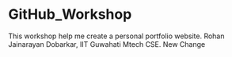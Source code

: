 # GitHub_Workshop

This workshop help me create a personal portfolio website.
Rohan Jainarayan Dobarkar,
IIT Guwahati Mtech CSE.
New Change
